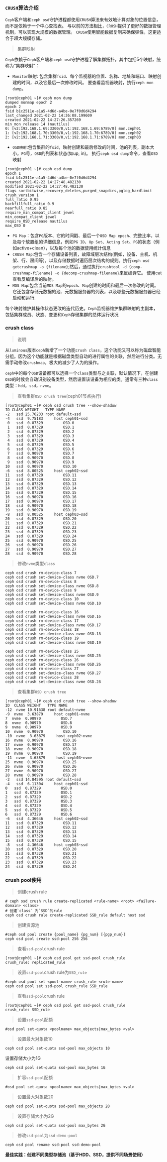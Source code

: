 ### `CRUSH`算法介绍

`Ceph`客户端和`ceph osd`守护进程都使用`CRUSH`算法来有效地计算对象的位置信息，而不是依赖于一个中心查找表。
与以前的方法相比，`CRUSH`提供了更好的数据管理机制，可以实现大规模的数据管理。
`CRUSH`使用智能数据复制来确保弹性，这更适合于超大规模存储。

> 集群映射

`Ceph`依赖于`Ceph`客户端和`ceph osd`守护进程了解集群拓扑，其中包括5个映射，统称为“集群映射”：

- `Monitor`映射: 包含集群`fsid`、每个监视器的位置、名称、地址和端口、映射创建的时间，以及它最后一次修改时间。
  要查看监视器映射，执行`ceph mon dump`。

```shell
[root@ceph01 ~]# ceph mon dump
dumped monmap epoch 2
epoch 2
fsid b1c2511e-a1a5-4d6d-a4be-0e7f0d6d4294
last_changed 2021-02-22 14:36:08.199609
created 2021-02-22 14:27:26.357269
min_mon_release 14 (nautilus)
0: [v2:192.168.1.69:3300/0,v1:192.168.1.69:6789/0] mon.ceph01
1: [v2:192.168.1.70:3300/0,v1:192.168.1.70:6789/0] mon.ceph02
2: [v2:192.168.1.71:3300/0,v1:192.168.1.71:6789/0] mon.ceph03
```

- `OSD映射`:包含集群的`fsid`，映射创建和最后修改的时间，池的列表，副本大小，`PG`号，`OSD`的列表和状态(如up, in)。
  执行`ceph osd dump`命令，查看`OSD`映射

```shell
[root@ceph01 ~]# ceph osd dump
epoch 1
fsid b1c2511e-a1a5-4d6d-a4be-0e7f0d6d4294
created 2021-02-22 14:27:48.482130
modified 2021-02-22 14:27:48.482130
flags sortbitwise,recovery_deletes,purged_snapdirs,pglog_hardlimit
crush_version 1
full_ratio 0.95
backfillfull_ratio 0.9
nearfull_ratio 0.85
require_min_compat_client jewel
min_compat_client jewel
require_OSD_release nautilus
max_OSD 0
```

- `PG Map`：包含`PG`版本、它的时间戳、最后一个`OSD Map epoch`、完整比率，以及每个放置组的详细信息，例如`PG ID`、`Up Set`、`Acting Set`、`PG`的状态（例如active+clean），以及每个池的数据使用统计信息
- `CRUSH Map`:包含一个存储设备列表，故障域层次结构(例如，设备、主机、机架、行、房间等)，以及存储数据时遍历层次结构的规则。执行`ceph osd getcrushmap -o {filename}`;然后，通过执行`crushtool -d {comp-crushmap-filename} -o {decomp-crushmap-filename}`来反编译它。
  使用cat查看反编译后的映射。
- `MDS Map`:包含当前`MDS Map`的`epoch`、`Map`创建的时间和最后一次修改的时间。它还包含存储元数据的池、元数据服务器的列表，以及哪些元数据服务器已经启动和运行.

每个映射维护其操作状态更改的迭代历史。`Ceph`监视器维护集群映射的主副本，包括集群成员、状态、变更和`Ceph`存储集群的总体运行状况

### crush class

> 说明

从`luminous`版本`ceph`新增了一个功能`crush class`，这个功能又可以称为磁盘智能分组。因为这个功能就是根据磁盘类型自动的进行属性的关联，然后进行分类。无需手动修改`crushmap`，极大的减少了人为的操作。

`ceph`中的每个`OSD`设备都可以选择一个`class`类型与之关联，默认情况下，在创建`OSD`的时候会自动识别设备类型，然后设置该设备为相应的类。通常有三种`class`类型：`hdd`，`ssd`，`nvme`。


> 查看集群`OSD crush tree`(ceph01节点执行)

```shell
[root@ceph01 ~]# ceph osd crush tree --show-shadow
ID CLASS WEIGHT   TYPE NAME
-2   ssd 25.76233 root default~ssd
-4   ssd  9.75183     host ceph01~ssd
 0   ssd  0.87329         OSD.0
 1   ssd  0.87329         OSD.1
 2   ssd  0.87329         OSD.2
 3   ssd  0.87329         OSD.3
 4   ssd  0.87329         OSD.4
 5   ssd  0.87329         OSD.5
 6   ssd  0.87329         OSD.6
 7   ssd  0.90970         OSD.7
 8   ssd  0.90970         OSD.8
 9   ssd  0.90970         OSD.9
10   ssd  0.90970         OSD.10
-6   ssd  8.00525     host ceph02~ssd
11   ssd  0.87329         OSD.11
12   ssd  0.87329         OSD.12
13   ssd  0.87329         OSD.13
14   ssd  0.87329         OSD.14
15   ssd  0.87329         OSD.15
16   ssd  0.90970         OSD.16
17   ssd  0.90970         OSD.17
18   ssd  0.90970         OSD.18
19   ssd  0.90970         OSD.19
-8   ssd  8.00525     host ceph03~ssd
20   ssd  0.87329         OSD.20
21   ssd  0.87329         OSD.21
22   ssd  0.87329         OSD.22
23   ssd  0.87329         OSD.23
24   ssd  0.87329         OSD.24
25   ssd  0.90970         OSD.25
26   ssd  0.90970         OSD.26
27   ssd  0.90970         OSD.27
28   ssd  0.90970         OSD.28
```

> 修改`nvme`类型`class`

```shell
ceph osd crush rm-device-class 7
ceph osd crush set-device-class nvme OSD.7
ceph osd crush rm-device-class 8
ceph osd crush set-device-class nvme OSD.8
ceph osd crush rm-device-class 9
ceph osd crush set-device-class nvme OSD.9
ceph osd crush rm-device-class 10
ceph osd crush set-device-class nvme OSD.10

ceph osd crush rm-device-class 16
ceph osd crush set-device-class nvme OSD.16
ceph osd crush rm-device-class 17
ceph osd crush set-device-class nvme OSD.17
ceph osd crush rm-device-class 18
ceph osd crush set-device-class nvme OSD.18
ceph osd crush rm-device-class 19
ceph osd crush set-device-class nvme OSD.19

ceph osd crush rm-device-class 25
ceph osd crush set-device-class nvme OSD.25
ceph osd crush rm-device-class 26
ceph osd crush set-device-class nvme OSD.26
ceph osd crush rm-device-class 27
ceph osd crush set-device-class nvme OSD.27
ceph osd crush rm-device-class 28
ceph osd crush set-device-class nvme OSD.28
```


> 查看集群`OSD crush tree`

```shell
[root@ceph01 ~]# ceph osd crush tree --show-shadow
ID  CLASS WEIGHT   TYPE NAME
-12  nvme 10.91638 root default~nvme
-9  nvme  3.63879     host ceph01~nvme
7  nvme  0.90970         OSD.7
8  nvme  0.90970         OSD.8
9  nvme  0.90970         OSD.9
10  nvme  0.90970         OSD.10
-10  nvme  3.63879     host ceph02~nvme
16  nvme  0.90970         OSD.16
17  nvme  0.90970         OSD.17
18  nvme  0.90970         OSD.18
19  nvme  0.90970         OSD.19
-11  nvme  3.63879     host ceph03~nvme
25  nvme  0.90970         OSD.25
26  nvme  0.90970         OSD.26
27  nvme  0.90970         OSD.27
28  nvme  0.90970         OSD.28
-2   ssd 14.84595 root default~ssd
-4   ssd  6.11304     host ceph01~ssd
0   ssd  0.87329         OSD.0
1   ssd  0.87329         OSD.1
2   ssd  0.87329         OSD.2
3   ssd  0.87329         OSD.3
4   ssd  0.87329         OSD.4
5   ssd  0.87329         OSD.5
6   ssd  0.87329         OSD.6
-6   ssd  4.36646     host ceph02~ssd
11   ssd  0.87329         OSD.11
12   ssd  0.87329         OSD.12
13   ssd  0.87329         OSD.13
14   ssd  0.87329         OSD.14
15   ssd  0.87329         OSD.15
-8   ssd  4.36646     host ceph03~ssd
20   ssd  0.87329         OSD.20
21   ssd  0.87329         OSD.21
22   ssd  0.87329         OSD.22
23   ssd  0.87329         OSD.23
24   ssd  0.87329         OSD.24
```

### crush pool使用
> 创建crush rule

```shell
# ceph osd crush rule create-replicated <rule-name> <root> <failure-domain> <class>
# 创建`class` 为`SSD`的rule
ceph osd crush rule create-replicated SSD_rule default host ssd
```

> 创建资源池

```shell
#ceph osd pool create {pool_name} {pg_num} [{pgp_num}]
ceph osd pool create ssd-pool 256 256
```

> 查看`ssd-pool`crush rule

```shell
[root@ceph01 ~]# ceph osd pool get ssd-pool crush_rule
crush_rule: replicated_rule
```
> 设置`ssd-pool`crush rule为`SSD_rule`

```shell
#ceph osd pool set <pool-name> crush_rule <rule-name>
ceph osd pool set ssd-pool crush_rule SSD_rule
```

> 查看`ssd-pool`crush rule

```shell
[root@ceph01 ~]# ceph osd pool get ssd-pool crush_rule
crush_rule: SSD_rule
```

> 设置`ssd-pool`配额

```shell
#osd pool set-quota <poolname> max_objects|max_bytes <val>
```

> 设置最大对象数10

```shell
ceph osd pool set-quota ssd-pool max_objects 10
```

设置存储大小为1G

```shell
ceph osd pool set-quota ssd-pool max_bytes 1G
```

> 扩容`ssd-pool`配额

```shell
#osd pool set-quota <poolname> max_objects|max_bytes <val>
```

> 设置最大对象数20

```shell
ceph osd pool set-quota ssd-pool max_objects 20
```

> 设置存储大小为2G

```shell
ceph osd pool set-quota ssd-pool max_bytes 2G
```

> 修改`ssd-pool`为`ssd-demo-pool`

```shell
ceph osd pool rename ssd-pool ssd-demo-pool
```

**最佳实践：创建不同类型存储池（基于HDD、SSD，提供不同场景使用）**